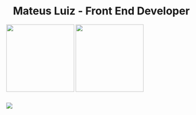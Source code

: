 
<h1 align="center">Mateus Luiz - Front End Developer</h1>

<div>
  <img align="center" height="180em" src="https://github-readme-stats.vercel.app/api?username=mateus-luiz&show_icons=true&theme=apprentice &include_all_commits=true&count_private=true&custom_title=Github Stats&hide=issues,contribs"/>
  <img align="center" height="180em" src="https://github-readme-stats.vercel.app/api/top-langs/?username=mateus-luiz&layout=default&langs_count=7&theme=apprentice"/>
</div>
  
##
  
  <div>
  <a href="https://www.linkedin.com/in/mateusl-dev" target="_blank"><img src="https://img.shields.io/badge/LinkedIn-0077B5?style=for-the-badge&logo=linkedin&logoColor=white" target="_blank"></a>
  </div>
